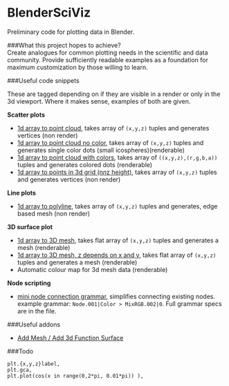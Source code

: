BlenderSciViz
=============

Preliminary code for plotting data in Blender.

###What this project hopes to achieve?  
Create analogues for common plotting needs in the scientific and data community. Provide sufficiently readable 
examples as a foundation for maximum customization by those willing to learn.

###Useful code snippets

These are tagged depending on if they are visible in a render or only in the 3d viewport. Where it makes sense, examples of both are given.

**Scatter plots**  

- [1d array to point cloud](https://github.com/zeffii/BlenderSciViz/blob/master/point_cloud_verts_only.py), takes array of `(x,y,z)` tuples and generates vertices (non render)
- [1d array to point cloud no color](https://github.com/zeffii/BlenderSciViz/blob/master/point_cloud_icospheres_only.py), takes array of `(x,y,z)` tuples and generates single color dots (small icospheres)(renderable)
- [1d array to point cloud with colors](https://github.com/zeffii/BlenderSciViz/blob/master/point_cloud_icospheres_colors.py), takes array of `((x,y,z),(r,g,b,a))` tuples and generates colored dots (renderable)
- [1d array to points in 3d grid (n*n*z height)](https://github.com/zeffii/BlenderSciViz/blob/master/point_cloud_3d_grid_from_1d_array.py), takes array of `(x,y,z)` tuples and generates vertices (non render)

**Line plots**
- [1d array to polyline](https://github.com/zeffii/BlenderSciViz/blob/master/intro_script.py), takes array of `(x,y,z)` tuples and generates, edge based mesh (non render)

**3D surface plot**  

- [1d array to 3D mesh](https://github.com/zeffii/BlenderSciViz/blob/master/points_with_surface_from_n_by_n_grid_of_zheights.py), takes flat array of `(x,y,z)` tuples and generates a mesh (renderable)
- [1d array to 3D mesh, z depends on x and y](https://github.com/zeffii/BlenderSciViz/blob/master/point_surface_z_depends_on_xy_location.py), takes flat array of `(x,y,z)` tuples and generates a mesh (renderable)
- Automatic colour map for 3d mesh data (renderable)

**Node scripting**
- [mini node connection grammar](https://github.com/zeffii/BlenderSciViz/blob/master/node_connection_grammar.py), simplifies connecting existing nodes. example grammar: `Node.001|Color > MixRGB.002|0`. Full grammar specs are in the file.

###Useful addons

- [Add Mesh / Add 3d Function Surface](http://wiki.blender.org/index.php/Extensions:2.6/Py/Scripts/Add_Mesh/Add_3d_Function_Surface)


###Todo

    plt.{x,y,z}label,   
    plt.gca, 
    plt.plot(cos(x in range(0,2*pi, 0.01*pi)) ),
